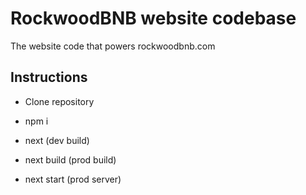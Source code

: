 # RockwoodBNB website codebase
The website code that powers rockwoodbnb.com

## Instructions

* Clone repository

* npm i

* next (dev build)

* next build (prod build)

* next start (prod server)
